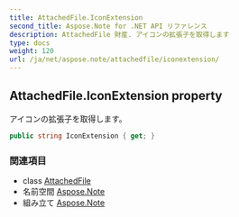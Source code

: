```yaml
---
title: AttachedFile.IconExtension
second_title: Aspose.Note for .NET API リファレンス
description: AttachedFile 財産. アイコンの拡張子を取得します
type: docs
weight: 120
url: /ja/net/aspose.note/attachedfile/iconextension/
---
```

## AttachedFile.IconExtension property

アイコンの拡張子を取得します。

```csharp
public string IconExtension { get; }
```

### 関連項目

* class [AttachedFile](../)
* 名前空間 [Aspose.Note](../../attachedfile/)
* 組み立て [Aspose.Note](../../../)



